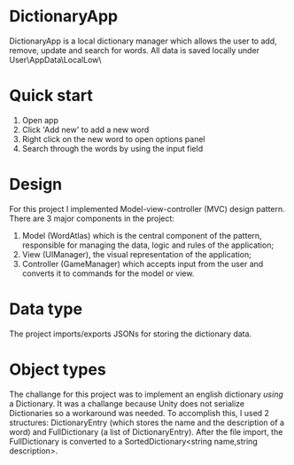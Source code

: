 # DictionaryApp
DictionaryApp is a local dictionary manager which allows the user to add, remove, update and search for words. All data is saved locally under User\AppData\LocalLow\

# Quick start
1. Open app
2. Click 'Add new' to add a new word
3. Right click on the new word to open options panel
4. Search through the words by using the input field

# Design
For this project I implemented Model-view-controller (MVC) design pattern. There are 3 major components in the project:
  1. Model (WordAtlas) which is the central component of the pattern, responsible for managing the data, logic and rules of the application;
  2. View (UIManager), the visual representation of the application;
  3. Controller (GameManager) which accepts input from the user and converts it to commands for the model or view.

# Data type
The project imports/exports JSONs for storing the dictionary data.

# Object types
The challange for this project was to implement an english dictionary _using_ a Dictionary. It was a challange because Unity does not serialize Dictionaries so a workaround was needed. To accomplish this, I used 2 structures: DictionaryEntry (which stores the name and the description of a word) and FullDictionary (a list of DictionaryEntry). After the file import, the FullDictionary is converted to a SortedDictionary<string name,string description>. 
